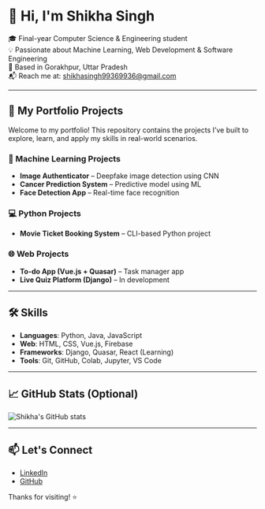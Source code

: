 # 👋 Hi, I'm Shikha Singh

🎓 Final-year Computer Science & Engineering student  
💡 Passionate about Machine Learning, Web Development & Software Engineering  
📍 Based in Gorakhpur, Uttar Pradesh  
📬 Reach me at: shikhasingh99369936@gmail.com

---

## 🚀 My Portfolio Projects

Welcome to my portfolio! This repository contains the projects I’ve built to explore, learn, and apply my skills in real-world scenarios.

### 🧠 Machine Learning Projects
- **Image Authenticator** – Deepfake image detection using CNN  
- **Cancer Prediction System** – Predictive model using ML  
- **Face Detection App** – Real-time face recognition

### 💻 Python Projects
- **Movie Ticket Booking System** – CLI-based Python project

### 🌐 Web Projects
- **To-do App (Vue.js + Quasar)** – Task manager app  
- **Live Quiz Platform (Django)** – In development

---

## 🛠 Skills

- **Languages**: Python, Java, JavaScript  
- **Web**: HTML, CSS, Vue.js, Firebase  
- **Frameworks**: Django, Quasar, React (Learning)  
- **Tools**: Git, GitHub, Colab, Jupyter, VS Code

---

## 📈 GitHub Stats (Optional)
![Shikha's GitHub stats](https://github-readme-stats.vercel.app/api?username=your-username&show_icons=true&theme=radical)

---

## 📫 Let's Connect
- [LinkedIn](https://www.linkedin.com/in/your-link)  
- [GitHub](https://github.com/your-username)

Thanks for visiting! ⭐
